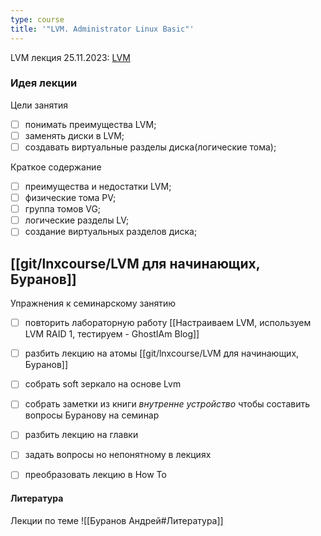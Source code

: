 ```yaml
---
type: course
title: '"LVM. Administrator Linux Basic"'
---
```


LVM
лекция 25.11.2023: [LVM](https://otus.ru/learning/261941/#)
### Идея лекции
Цели занятия
- [ ] понимать преимущества LVM;  
- [ ] заменять диски в LVM;  
- [ ] создавать виртуальные разделы диска(логические тома);

Краткое содержание
- [ ] преимущества и недостатки LVM;  
- [ ] физические тома PV;  
- [ ] группа томов VG;  
- [ ] логические разделы LV;  
- [ ] создание виртуальных разделов диска;

## [[git/lnxcourse/LVM для начинающих, Буранов]]

Упражнения к семинарскому занятию
- [ ] повторить лабораторную работу [[Настраиваем LVM, используем LVM RAID 1, тестируем - GhostIAm Blog]]
- [ ] разбить лекцию на атомы [[git/lnxcourse/LVM для начинающих, Буранов]]


- [ ] собрать soft зеркало на основе Lvm
- [ ] собрать заметки из книги *внутренне устройство* чтобы составить вопросы Буранову на семинар
- [ ] разбить лекцию на главки
- [ ] задать вопросы но непонятному в лекциях
- [ ] преобразовать лекцию в How To
#### Литература
Лекции по теме ![[Буранов Андрей#Литература]]